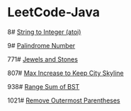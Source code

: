 # LeetCode-Java

8# [String to Integer (atoi)](https://leetcode.com/problems/string-to-integer-atoi/)

9# [Palindrome Number](https://leetcode.com/problems/palindrome-number/)

771# [Jewels and Stones](https://leetcode.com/problems/jewels-and-stones/)

807# [Max Increase to Keep City Skyline](https://leetcode.com/problems/max-increase-to-keep-city-skyline/)

938# [Range Sum of BST](https://leetcode.com/problems/range-sum-of-bst/)

1021# [Remove Outermost Parentheses](https://leetcode.com/problems/remove-outermost-parentheses/)
